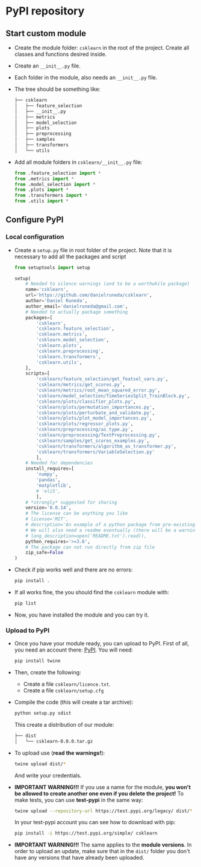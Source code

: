 # PyPI repository

## Start custom module

- Create the module folder: `csklearn` in the root of the project. Create all classes and functions desired inside.
- Create an `__init__.py` file.
- Each folder in the module, also needs an `__init__.py` file.
- The tree should be something like:

  ```bash
  ├── csklearn
  │   ├── feature_selection
  │   ├── __init__.py
  │   ├── metrics
  │   ├── model_selection
  │   ├── plots
  │   ├── preprocessing
  │   ├── samples
  │   ├── transformers
  │   └── utils
  ```
- Add all module folders in `csklearn/__init__.py` file:

  ```python
  from .feature_selection import *
  from .metrics import *
  from .model_selection import *
  from .plots import *
  from .transformers import *
  from .utils import *
  ```

## Configure PyPI

### Local configuration

- Create a `setup.py` file in root folder of the project. Note that it is necessary to add all the packages and script

  ```python
  from setuptools import setup

  setup(
      # Needed to silence warnings (and to be a worthwhile package)
      name='csklearn',
      url='https://github.com/danielruneda/csklearn',
      author='Daniel Runeda',
      author_email='danielruneda@gmail.com',
      # Needed to actually package something
      packages=[
          'csklearn', 
          'csklearn.feature_selection',
          'csklearn.metrics',
          'csklearn.model_selection',
          'csklearn.plots',
          'csklearn.preprocessing',
          'csklearn.transformers',
          'csklearn.utils',
      ],
      scripts=[
          'csklearn/feature_selection/get_featsel_vars.py',
          'csklearn/metrics/get_scores.py',
          'csklearn/metrics/root_mean_squared_error.py',
          'csklearn/model_selection/TimeSeriesSplit_TrainBlock.py',
          'csklearn/plots/classifier_plots.py',
          'csklearn/plots/permutation_importances.py',
          'csklearn/plots/perturbate_and_validate.py',
          'csklearn/plots/plot_model_importances.py',
          'csklearn/plots/regressor_plots.py',
          'csklearn/preprocessing/as_type.py',
          'csklearn/preprocessing/TextPreprocessing.py',
          'csklearn/samples/get_scores_examples.py',
          'csklearn/transformers/algorithm_as_transformer.py',
          'csklearn/transformers/VariableSelection.py'
          ],
      # Needed for dependencies
      install_requires=[
          'numpy',
          'pandas',
          'matplotlib',
          # 'eli5',
          ],
      # *strongly* suggested for sharing
      version='0.0.14',
      # The license can be anything you like
      # license='MIT',
      # description='An example of a python package from pre-existing code',
      # We will also need a readme eventually (there will be a warning)
      # long_description=open('README.txt').read(),
      python_requires='>=3.6',
      # The package can not run directly from zip file
      zip_safe=False
  )
  ```
- Check if pip works well and there are no errors:

  ```bash
  pip install .
  ```
- If all works fine, the you should find the `csklearn` module with:

  ```bash
  pip list
  ```
- Now, you have installed the module and you can try it.

### Upload to PyPI

- Once you have your module ready, you can upload to PyPI. First of all, you need an account there: [PyPI](https://pypi.org/). You will need:

  ```bash
  pip install twine
  ```
- Then, create the following:

  - Create a file `csklearn/licence.txt`.
  - Create a file `csklearn/setup.cfg`
- Compile the code (this will create a tar archive):

  ```bash
  python setup.py sdist
  ```
  This create a distribution of our module:

  ```bash
  ├── dist
  │   └── csklearn-0.0.0.tar.gz
  ```
- To upload use (**read the warnings!**):

  ```bash
  twine upload dist/*
  ```
  And write your credentials.
- **IMPORTANT WARNING!!!** If you use a name for the module, **you won't be allowed to create another one even if you delete the project!** To make tests, you can use **test-pypi** in the same way:

  ```bash
  twine upload --repository-url https://test.pypi.org/legacy/ dist/*
  ```
  In your test-pypi account you can see how to download with pip:

  ```bash
  pip install -i https://test.pypi.org/simple/ csklearn
  ```
- **IMPORTANT WARNING!!!** The same applies to the **module versions**. In order to upload an update, make sure that in the `dist/` folder you don't have any versions that have already been uploaded.
